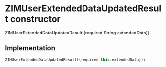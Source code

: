 


# ZIMUserExtendedDataUpdatedResult constructor







ZIMUserExtendedDataUpdatedResult({required String extendedData})





## Implementation

```dart
ZIMUserExtendedDataUpdatedResult({required this.extendedData});
```







